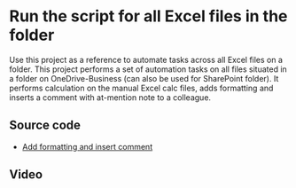 # Run the script for all Excel files in the folder

Use this project as a reference to automate tasks across all Excel files on a folder. 
This project performs a set of automation tasks on all files situated in a folder on OneDrive-Business (can also be used for SharePoint folder). 
It performs calculation on the manual Excel calc files, adds formatting and inserts a comment with at-mention note to a colleague. 

## Source code 

* [Add formatting and insert comment](HightlightAndAlertTask.ts)

## Video 



